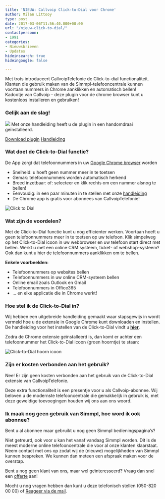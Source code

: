 ```yaml
---
title: 'NIEUW: Callvoip Click-to-Dial voor Chrome'
author: Milan Littooy
type: post
date: 2017-03-06T11:56:40.000+00:00
url: "/nieuw-click-to-dial/"
contactpersoon:
- 1991
categories:
- Nieuwsbrieven
- Updates
hideinsearch: true
hideingoogle: false

---
```

Met trots introduceert CallvoipTelefonie de Click-to-dial functionaliteit.<br /> Klanten die gebruik maken van de Simmpl-telefooncentrale kunnen voortaan nummers in Chrome aanklikken en automatisch bellen!<br /> Kadootje van Callvoip &#8211; deze plugin voor de chrome browser kunt u kostenloos installeren en gebruiken!

<!--more-->

### Gelijk aan de slag!

<a href="https://goo.gl/Px9dGE"><img src="https://res.cloudinary.com/callvoip/image/upload/v1556647042/clicktodial_chrome_2-150x150.png" class="alignright size-thumbnail" /></a>
Met onze handleiding heeft u de plugin in een handomdraai geïnstalleerd.

<a href="https://chrome.google.com/webstore/detail/simmpl-click-to-dial/hnjepanannlajhppemgdmcjjpimlhkgm?hl=nl" target="_blank" class="button hollow">Download plugin</a>
<a href="https://www.simmpl.nl/downloads/Simmpl_handleiding_ClicktoDial.pdf" target="_blank" class="button hollow">Handleiding</a>

### Wat doet de Click-to-Dial functie?

De App zorgt dat telefoonnummers in uw <a href="https://chrome.google.com/webstore/detail/simmpl-click-to-dial/hnjepanannlajhppemgdmcjjpimlhkgm?hl=nl" target="_blank">Google Chrome browser</a> worden

*   Snelheid: u hoeft geen nummer meer in te toetsen
*   Gemak: telefoonnummers worden automatisch herkend
*   Breed inzetbaar: of: selecteer en klik rechts om een nummer alsnog te bellen!
*   Eenvoudig: in een paar minuten in te stellen met onze [handleiding](https://www.simmpl.nl/downloads/Simmpl_snelstart_handleiding.pdf)
*   De Chrome app is gratis voor abonnees van CallvoipTelefonie!

<img src="https://res.cloudinary.com/callvoip/image/upload/v1556647042/schermprint_clicktodial_schaduw.png" alt="Click to Dial" class="aligncenter size-full" />


### Wat zijn de voordelen?

Met de Click-to-Dial functie kunt u nog efficienter werken. Voortaan hoeft u geen telefoonnummers meer in te toetsen op uw telefoon. Klik simpelweg op het Click-to-Dial icoon in uw webbrowser en uw telefoon start direct met bellen. Werkt u met een online CRM systeem, ticket- of webshop-systeem? Ook dan kunt u hier de telefoonnummers aanklikken om te bellen.

**Enkele voorbeelden:**

  * Telefoonnummers op websites bellen
  * Telefoonnummers in uw online CRM-systeem bellen
  * Online email zoals Outlook en Gmail
  * Telefoonnummers in Office365
  * &#8230; en elke applicatie die in Chrome werkt!

### Hoe stel ik de Click-to-Dial in?

Wij hebben een uitgebreide handleiding gemaakt waar stapsgewijs in wordt vermeld hoe u de extensie in Google Chrome kunt downloaden en instellen. De handleiding voor het instellen van de Click-to-Dial vindt u <a href="https://www.simmpl.nl/downloads/Simmpl_handleiding_ClicktoDial.pdf" target="_blank"><u><strong>hier</strong></u></a>.


Zodra de Chrome extensie geïnstalleerd is, dan komt er achter een telefoonnummer het Click-to-Dial icoon (groen hoorntje) te staan:

![Click-to-Dial hoorn icoon][1]

### Zijn er kosten verbonden aan het gebruik?

Nee! Er zijn geen kosten verbonden aan het gebruik van de Click-to-Dial extensie van CallvoipTelefonie.

Deze extra functionaliteit is een presentje voor u als Callvoip-abonnee. Wij beloven u de modernste telefooncentrale die gemakkelijk in gebruik is, met deze geweldige toevoegingen houden wij ons aan ons woord.

### Ik maak nog geen gebruik van Simmpl, hoe word ik ook abonnee?

Bent u al abonnee maar gebruikt u nog geen Simmpl bedieningspagina&#8217;s?

Niet getreurd, ook voor u kan het vanaf vandaag Simmpl worden. Dit is de meest moderne online telefooncentrale die voor al onze klanten klaarstaat. Neem contact met ons op zodat wij de (nieuwe) mogelijkheden van Simmpl kunnen bespreken. We kunnen dan meteen een afspraak maken voor de overstap.

Bent u nog geen klant van ons, maar wel geïnteresseerd? Vraag dan snel een [offerte][2] aan!

Mocht u nog vragen hebben dan kunt u deze telefonisch stellen (050-820 00 00) of <A HREF="mailto:callvoip@callvoip.nl?SUBJECT=Ik heb een vraag over de Click-to-Dial">Reageer via de mail</A>.

 [1]: https://res.cloudinary.com/callvoip/image/upload/v1556647042/C2D-2.png
 [2]: https://www.callvoiptelefonie.nl/offerte-aanvragen/

